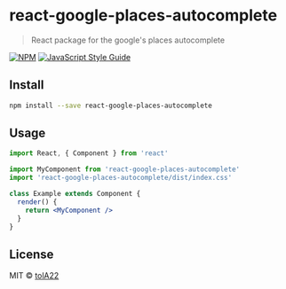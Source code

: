 # react-google-places-autocomplete

> React package for the google&#x27;s places autocomplete

[![NPM](https://img.shields.io/npm/v/react-google-places-autocomplete.svg)](https://www.npmjs.com/package/react-google-places-autocomplete) [![JavaScript Style Guide](https://img.shields.io/badge/code_style-standard-brightgreen.svg)](https://standardjs.com)

## Install

```bash
npm install --save react-google-places-autocomplete
```

## Usage

```jsx
import React, { Component } from 'react'

import MyComponent from 'react-google-places-autocomplete'
import 'react-google-places-autocomplete/dist/index.css'

class Example extends Component {
  render() {
    return <MyComponent />
  }
}
```

## License

MIT © [tolA22](https://github.com/tolA22)
